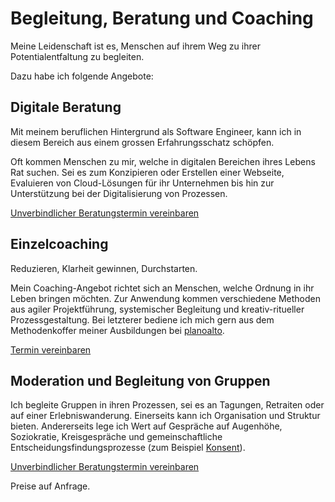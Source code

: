 # Begleitung, Beratung und Coaching

Meine Leidenschaft ist es, Menschen auf ihrem Weg zu ihrer Potentialentfaltung zu begleiten.

Dazu habe ich folgende Angebote:

## Digitale Beratung

Mit meinem beruflichen Hintergrund als Software Engineer, kann ich in diesem Bereich aus einem grossen Erfahrungsschatz schöpfen.

Oft kommen Menschen zu mir, welche in digitalen Bereichen ihres Lebens Rat suchen.
Sei es zum Konzipieren oder Erstellen einer Webseite, Evaluieren von Cloud-Lösungen für ihr Unternehmen bis hin zur Unterstützung bei der Digitalisierung von Prozessen.

[Unverbindlicher Beratungstermin vereinbaren](https://calendly.com/tompluess/treffpunkt)

## Einzelcoaching

Reduzieren, Klarheit gewinnen, Durchstarten.

Mein Coaching-Angebot richtet sich an Menschen, welche Ordnung in ihr Leben bringen möchten. Zur Anwendung kommen verschiedene Methoden aus agiler Projektführung, systemischer Begleitung und kreativ-ritueller Prozessgestaltung. Bei letzterer bediene ich mich gern aus dem Methodenkoffer meiner Ausbildungen bei [planoalto](https://planoalto.ch/).

[Termin vereinbaren](https://calendly.com/tompluess/coaching)

## Moderation und Begleitung von Gruppen

Ich begleite Gruppen in ihren Prozessen, sei es an Tagungen, Retraiten oder auf einer Erlebniswanderung.
Einerseits kann ich Organisation und Struktur bieten. Andererseits lege ich Wert auf
Gespräche auf Augenhöhe,
Soziokratie, Kreisgespräche und gemeinschaftliche Entscheidungsfindungsprozesse (zum Beispiel [Konsent](https://www.soziokratie.org/elemente/konsent/)).

[Unverbindlicher Beratungstermin vereinbaren](https://calendly.com/tompluess/treffpunkt)

Preise auf Anfrage.
